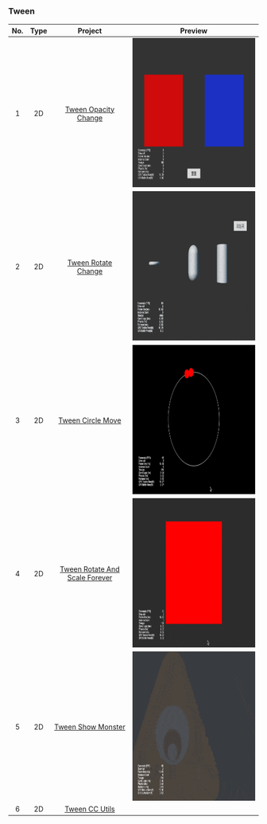 ### Tween
| No. | Type | Project | Preview |
| :---: | :---: | :---: | :---: |
| 1 | 2D | [Tween Opacity Change](https://github.com/yeshao2069/CocosCreatorHowToUse/tree/v3.7.x/proj/Tween/Creator3.7.0_2D_TweenOpacityChange) | <div align=center><img src="../../gif/202203/2022030501.gif" width="400" height="300" /></div> |
| 2 | 2D | [Tween Rotate Change](https://github.com/yeshao2069/CocosCreatorHowToUse/tree/v3.7.x/proj/Tween/Creator3.7.0_3D_TweenRotateChange) | <div align=center><img src="../../gif/202203/2022030502.gif" width="400" height="300" /></div> |
| 3 | 2D | [Tween Circle Move](https://github.com/yeshao2069/CocosCreatorHowToUse/tree/v3.7.x/proj/Tween/Creator3.7.0_2D_TweenCircleMove) | <div align=center><img src="../../gif/202203/2022030503.gif" width="400" height="300" /></div> |
| 4 | 2D | [Tween Rotate And Scale Forever](https://github.com/yeshao2069/CocosCreatorHowToUse/tree/v3.7.x/proj/Tween/Creator3.7.0_2D_TweenRotateAndScaleForever)  | <div align=center><img src="../../gif/202203/2022030504.gif" width="400" height="300" /></div> |
| 5 | 2D | [Tween Show Monster](https://github.com/yeshao2069/CocosCreatorHowToUse/tree/v3.7.x/proj/Tween/Creator3.7.0_2D_TweenShowMonster)  | <div align=center><img src="../../gif/202203/2022030505.gif" width="400" height="300" /></div> |
| 6 | 2D | [Tween CC Utils](https://github.com/yeshao2069/CocosCreatorHowToUse/tree/v3.7.x/proj/Tween/Creator3.7.0_2D_TweenCCUtils)  |   |